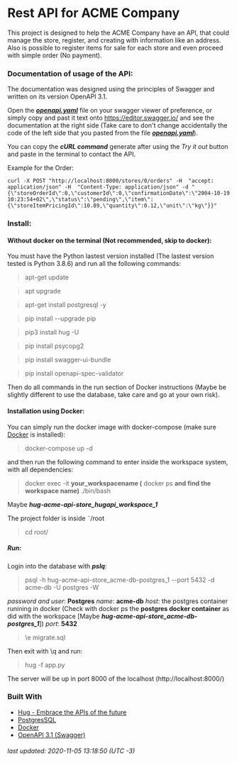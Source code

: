 # Rest API for ACME Company
This project is designed to help the ACME Company have an API, that could manage the store, register, and creating with information like an address. Also is possible to register items for sale for each store and even proceed with simple order (No payment).

### Documentation of usage of the API:
The documentation was designed using the principles of Swagger and written on its version OpenAPI 3.1.

Open the [***openapi.yaml***](https://github.com/tonykingnz/hugapi-acme-api/blob/development/openapi.yaml) file on your swagger viewer of preference, or simply copy and past it text onto https://editor.swagger.io/ and see the documentation at the right side (Take care to don't change accidentally the code of the left side that you pasted from the file  [***openapi.yaml***](https://github.com/tonykingnz/hugapi-acme-api/blob/development/openapi.yaml)).

You can copy the ***cURL command*** generate after using the *Try it out* button and paste in the terminal to contact the API.

Example for the Order:

    curl -X POST "http://localhost:8000/stores/0/orders" -H  "accept: application/json" -H  "Content-Type: application/json" -d " {\"storeOrderId\":0,\"customerId\":0,\"confirmationDate\":\"2004-10-19 10:23:54+02\",\"status\":\"pending\",\"item\":{\"storeItemPricingId\":10.89,\"quantity\":0.12,\"unit\":\"kg\"}}"
    

### Install:
#### Without docker on the terminal (Not recommended, skip to docker):

You must have the Python lastest version installed (The lastest version tested is Python 3.8.6) and run all the following commands:

> apt-get update

> apt upgrade

> apt-get install postgresql -y

> pip install --upgrade pip

> pip3 install hug -U 

> pip install psycopg2

> pip install swagger-ui-bundle

> pip install openapi-spec-validator

Then do all commands in the run section of Docker instructions (Maybe be slightly different to use the database, take care and go at your own risk).

#### Installation using Docker:

You can simply run the docker image with docker-compose (make sure [Docker](https://www.docker.com) is installed):

> docker-compose up -d

and then run the following command to enter inside the workspace system, with all dependencies:

> docker exec -it **your_workspacename (** docker ps **and find the workspace name)** ./bin/bash

Maybe ***hug-acme-api-store_hugapi_workspace_1***

The project folder is inside ˜/root

> cd root/

##### Run:
Login into the database with ***pslq***:

> psql -h hug-acme-api-store_acme-db-postgres_1 --port 5432 -d acme-db -U postgres -W

*password and user*: **Postgres** 
*name*: **acme-db** 
*host*: the postgres container runining in docker (Check with docker ps the **postgres docker container** as did with the workspace [Maybe ***hug-acme-api-store_acme-db-postgres_1***])
*port*: **5432**

> \e migrate.sql

Then exit with \q and run:

> hug -f app.py

The server will be up in port 8000 of the localhost (http://localhost:8000/)

### Built With

* [Hug - Embrace the APIs of the future](http://hug.rest/)
* [PostgresSQL](https://www.postgresql.org)
* [Docker](https://www.docker.com)
* [OpenAPI 3.1 (Swagger)](https://swagger.io)

###### last updated: 2020-11-05 13:18:50 (UTC -3)
